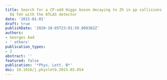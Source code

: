 ```yaml
---
title: Search for a CP-odd Higgs boson decaying to Zh in pp collisions at $sqrts =
  8$ TeV with the ATLAS detector
date: '2015-01-01'
draft: true
publishDate: '2020-10-05T23:01:59.809382Z'
authors:
- Georges Aad
- ' others'
publication_types:
- 2
abstract: ''
featured: false
publication: '*Phys. Lett. B*'
doi: 10.1016/j.physletb.2015.03.054
---
```



